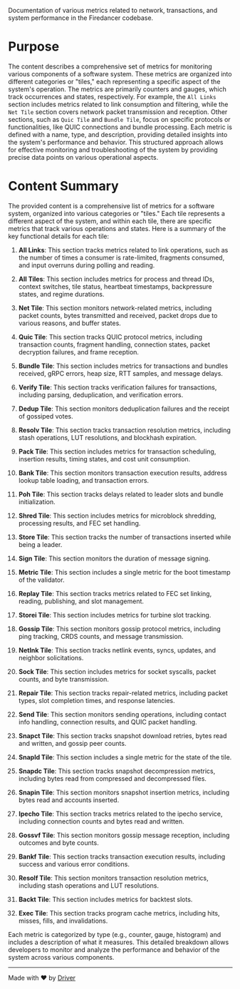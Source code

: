 <!--------------------------------------------------------------------------------->
<!-- IMPORTANT: This file is auto-generated by Driver (https://driver.ai). -------->
<!-- Manual edits may be overwritten on future commits. --------------------------->
<!--------------------------------------------------------------------------------->

Documentation of various metrics related to network, transactions, and system performance in the Firedancer codebase.

# Purpose
The content describes a comprehensive set of metrics for monitoring various components of a software system. These metrics are organized into different categories or "tiles," each representing a specific aspect of the system's operation. The metrics are primarily counters and gauges, which track occurrences and states, respectively. For example, the `All Links` section includes metrics related to link consumption and filtering, while the `Net Tile` section covers network packet transmission and reception. Other sections, such as `Quic Tile` and `Bundle Tile`, focus on specific protocols or functionalities, like QUIC connections and bundle processing. Each metric is defined with a name, type, and description, providing detailed insights into the system's performance and behavior. This structured approach allows for effective monitoring and troubleshooting of the system by providing precise data points on various operational aspects.
# Content Summary
The provided content is a comprehensive list of metrics for a software system, organized into various categories or "tiles." Each tile represents a different aspect of the system, and within each tile, there are specific metrics that track various operations and states. Here is a summary of the key functional details for each tile:

1. **All Links**: This section tracks metrics related to link operations, such as the number of times a consumer is rate-limited, fragments consumed, and input overruns during polling and reading.

2. **All Tiles**: This section includes metrics for process and thread IDs, context switches, tile status, heartbeat timestamps, backpressure states, and regime durations.

3. **Net Tile**: This section monitors network-related metrics, including packet counts, bytes transmitted and received, packet drops due to various reasons, and buffer states.

4. **Quic Tile**: This section tracks QUIC protocol metrics, including transaction counts, fragment handling, connection states, packet decryption failures, and frame reception.

5. **Bundle Tile**: This section includes metrics for transactions and bundles received, gRPC errors, heap size, RTT samples, and message delays.

6. **Verify Tile**: This section tracks verification failures for transactions, including parsing, deduplication, and verification errors.

7. **Dedup Tile**: This section monitors deduplication failures and the receipt of gossiped votes.

8. **Resolv Tile**: This section tracks transaction resolution metrics, including stash operations, LUT resolutions, and blockhash expiration.

9. **Pack Tile**: This section includes metrics for transaction scheduling, insertion results, timing states, and cost unit consumption.

10. **Bank Tile**: This section monitors transaction execution results, address lookup table loading, and transaction errors.

11. **Poh Tile**: This section tracks delays related to leader slots and bundle initialization.

12. **Shred Tile**: This section includes metrics for microblock shredding, processing results, and FEC set handling.

13. **Store Tile**: This section tracks the number of transactions inserted while being a leader.

14. **Sign Tile**: This section monitors the duration of message signing.

15. **Metric Tile**: This section includes a single metric for the boot timestamp of the validator.

16. **Replay Tile**: This section tracks metrics related to FEC set linking, reading, publishing, and slot management.

17. **Storei Tile**: This section includes metrics for turbine slot tracking.

18. **Gossip Tile**: This section monitors gossip protocol metrics, including ping tracking, CRDS counts, and message transmission.

19. **Netlnk Tile**: This section tracks netlink events, syncs, updates, and neighbor solicitations.

20. **Sock Tile**: This section includes metrics for socket syscalls, packet counts, and byte transmission.

21. **Repair Tile**: This section tracks repair-related metrics, including packet types, slot completion times, and response latencies.

22. **Send Tile**: This section monitors sending operations, including contact info handling, connection results, and QUIC packet handling.

23. **Snapct Tile**: This section tracks snapshot download retries, bytes read and written, and gossip peer counts.

24. **Snapld Tile**: This section includes a single metric for the state of the tile.

25. **Snapdc Tile**: This section tracks snapshot decompression metrics, including bytes read from compressed and decompressed files.

26. **Snapin Tile**: This section monitors snapshot insertion metrics, including bytes read and accounts inserted.

27. **Ipecho Tile**: This section tracks metrics related to the ipecho service, including connection counts and bytes read and written.

28. **Gossvf Tile**: This section monitors gossip message reception, including outcomes and byte counts.

29. **Bankf Tile**: This section tracks transaction execution results, including success and various error conditions.

30. **Resolf Tile**: This section monitors transaction resolution metrics, including stash operations and LUT resolutions.

31. **Backt Tile**: This section includes metrics for backtest slots.

32. **Exec Tile**: This section tracks program cache metrics, including hits, misses, fills, and invalidations.

Each metric is categorized by type (e.g., counter, gauge, histogram) and includes a description of what it measures. This detailed breakdown allows developers to monitor and analyze the performance and behavior of the system across various components.

---
Made with ❤️ by [Driver](https://www.driver.ai/)